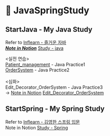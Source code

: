 # 📗 JavaSpringStudy

## StartJava - My Java Study

Refer to [Inflearn - 즐거운 자바](https://www.inflearn.com/course/%EC%A6%90%EA%B1%B0%EC%9A%B4-%EC%9E%90%EB%B0%94/dashboard)
</br>
<u>***Note in Notion***</u> [Study - java](https://www.notion.so/JAVA-study-b04c8460bf3142d0aee31443edc5c5bd)
</br>


<실전 연습></br>
[Patient_management](https://github.com/ceginer/JavaSpringStudy/tree/main/Patient_management) - Java Practice1</br>
[OrderSystem](https://github.com/ceginer/JavaSpringStudy/tree/main/OrderSystem) - Java Practice2</br></br>
<심화></br>
Edit_Decorator_OrderSystem - Java Practice3</br>
->  <u>Note in Notion</u> [Edit_Decorator_OrderSystem](https://www.notion.so/Decorator-OrderSystem-ce064bd18e4b4cb584607a4fe5469199)





## StartSpring - My Spring Study

Refer to [Inflearn - 김영한 스프링 입문](https://www.inflearn.com/course/%EC%8A%A4%ED%94%84%EB%A7%81-%EC%9E%85%EB%AC%B8-%EC%8A%A4%ED%94%84%EB%A7%81%EB%B6%80%ED%8A%B8/dashboard)
</br>
Note in Notion [Study - Spring](https://www.notion.so/Spring-Study-a43f89124ec749e69da426a4f0ff82a9)
